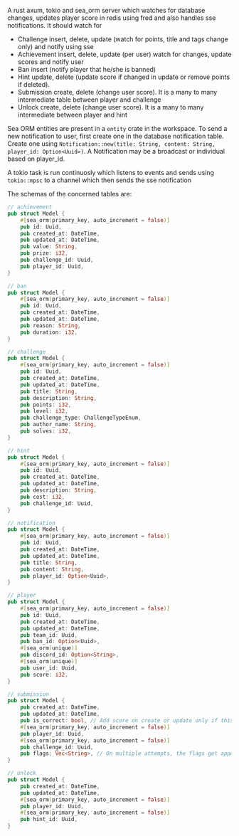 A rust axum, tokio and sea_orm server which watches for database changes, updates player score in redis using fred and also handles sse notifications. It should watch for

-   Challenge insert, delete, update (watch for points, title and tags change only) and notify using sse
-   Achievement insert, delete, update (per user) watch for changes, update scores and notify user
-   Ban insert (notify player that he/she is banned)
-   Hint update, delete (update score if changed in update or remove points if deleted).
-   Submission create, delete (change user score). It is a many to many intermediate table between player and challenge
-   Unlock create, delete (change user score). It is a many to many intermediate between player and hint

Sea ORM entities are present in a `entity` crate in the workspace. To send a new notification to user, first create one in the database notification table. Create one using `Notification::new(title: String, content: String, player_id: Option<Uuid>)`. A Notification may be a broadcast or individual based on player_id.

A tokio task is run continuosly which listens to events and sends using `tokio::mpsc` to a channel which then sends the sse notification

The schemas of the concerned tables are:

```rs
// achievement
pub struct Model {
    #[sea_orm(primary_key, auto_increment = false)]
    pub id: Uuid,
    pub created_at: DateTime,
    pub updated_at: DateTime,
    pub value: String,
    pub prize: i32,
    pub challenge_id: Uuid,
    pub player_id: Uuid,
}
```

```rs
// ban
pub struct Model {
    #[sea_orm(primary_key, auto_increment = false)]
    pub id: Uuid,
    pub created_at: DateTime,
    pub updated_at: DateTime,
    pub reason: String,
    pub duration: i32,
}
```

```rs
// challenge
pub struct Model {
    #[sea_orm(primary_key, auto_increment = false)]
    pub id: Uuid,
    pub created_at: DateTime,
    pub updated_at: DateTime,
    pub title: String,
    pub description: String,
    pub points: i32,
    pub level: i32,
    pub challenge_type: ChallengeTypeEnum,
    pub author_name: String,
    pub solves: i32,
}

```

```rs
// hint
pub struct Model {
    #[sea_orm(primary_key, auto_increment = false)]
    pub id: Uuid,
    pub created_at: DateTime,
    pub updated_at: DateTime,
    pub description: String,
    pub cost: i32,
    pub challenge_id: Uuid,
}
```

```rs
// notification
pub struct Model {
    #[sea_orm(primary_key, auto_increment = false)]
    pub id: Uuid,
    pub created_at: DateTime,
    pub updated_at: DateTime,
    pub title: String,
    pub content: String,
    pub player_id: Option<Uuid>,
}

```

```rs
// player
pub struct Model {
    #[sea_orm(primary_key, auto_increment = false)]
    pub id: Uuid,
    pub created_at: DateTime,
    pub updated_at: DateTime,
    pub team_id: Uuid,
    pub ban_id: Option<Uuid>,
    #[sea_orm(unique)]
    pub discord_id: Option<String>,
    #[sea_orm(unique)]
    pub user_id: Uuid,
    pub score: i32,
}

```

```rs
// submission
pub struct Model {
    pub created_at: DateTime,
    pub updated_at: DateTime,
    pub is_correct: bool, // Add score on create or update only if this is true
    #[sea_orm(primary_key, auto_increment = false)]
    pub player_id: Uuid,
    #[sea_orm(primary_key, auto_increment = false)]
    pub challenge_id: Uuid,
    pub flags: Vec<String>, // On multiple attempts, the flags get appended to this field
}

```

```rs
// unlock
pub struct Model {
    pub created_at: DateTime,
    pub updated_at: DateTime,
    #[sea_orm(primary_key, auto_increment = false)]
    pub player_id: Uuid,
    #[sea_orm(primary_key, auto_increment = false)]
    pub hint_id: Uuid,
}
```
